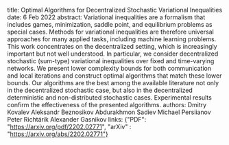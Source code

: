 title: Optimal Algorithms for Decentralized Stochastic Variational Inequalities
date: 6 Feb 2022
abstract: Variational inequalities are a formalism that includes games, minimization, saddle point, and equilibrium problems as special cases. Methods for variational inequalities are therefore universal approaches for many applied tasks, including machine learning problems. This work concentrates on the decentralized setting, which is increasingly important but not well understood. In particular, we consider decentralized stochastic (sum-type) variational inequalities over fixed and time-varying networks. We present lower complexity bounds for both communication and local iterations and construct optimal algorithms that match these lower bounds. Our algorithms are the best among the available literature not only in the decentralized stochastic case, but also in the decentralized deterministic and non-distributed stochastic cases. Experimental results confirm the effectiveness of the presented algorithms.
authors:    Dmitry Kovalev
            Aleksandr Beznosikov
            Abdurakhmon Sadiev
            Michael Persiianov
            Peter Richtárik
            Alexander Gasnikov
links: {"PDF": "https://arxiv.org/pdf/2202.02771", "arXiv" : "https://arxiv.org/abs/2202.02771"}